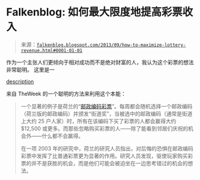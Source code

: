 <!--yml

category: 未分类

date: 2024-05-12 20:02:01

-->

# Falkenblog: 如何最大限度地提高彩票收入

> 来源：[`falkenblog.blogspot.com/2013/09/how-to-maximize-lottery-revenue.html#0001-01-01`](http://falkenblog.blogspot.com/2013/09/how-to-maximize-lottery-revenue.html#0001-01-01)

作为一个主张人们更倾向于相对成功而不是绝对财富的人，我认为这个彩票的想法非常聪明。 这里是一

[description](http://theweek.com/article/index/248934/how-state-lotteries-deliberately-exploit-peoples-dreams)

来自 TheWeek 的一个聪明的方法来利用这个本能：

> 一个显著的例子是荷兰的“[邮政编码彩票](http://en.wikipedia.org/wiki/Nationale_Postcode_Loterij)”。每周都会随机选择一个邮政编码（荷兰版的邮政编码）并颁发“街道奖”，当被选中的邮政编码（通常是街道上大约 25 户人家）时，所有在该编码下买了彩票的人都会赢得大约$12,500 或更多。而那些忽略购买彩票的人——除了能看到邻居们庆祝的机会外——什么都不会赢得。
> 
> 在一项 2003 年的研究中，荷兰的研究人员指出，对后悔的恐惧在邮政编码彩票中发挥了比普通彩票更为显著的作用。研究人员发现，驱使玩家购买彩票的并不是获胜的机会，而是他们可能会被迫坐在一边思考错过的机会的想法。
